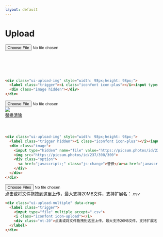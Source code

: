 ```yaml
---
layout: default
---
```


# Upload

<div class="ui-upload-img" style="width: 98px;height: 98px;">
  <label class="trigger"><i class="iconfont icon-plus"></i><input type="file"></label>
  <div class="image hidden"></div>
</div>

```html
<div class="ui-upload-img" style="width: 98px;height: 98px;">
  <label class="trigger"><i class="iconfont icon-plus"></i><input type="file"></label>
  <div class="image hidden"></div>
</div>
```

 <div class="ui-upload-img" style="width: 98px;height: 98px;">
  <label class="trigger hidden"><i class="iconfont icon-plus"></i><input type="file"></label>
  <div class="image">
    <input type="hidden" name="file" value="https://picsum.photos/id/237/300/300">
    <img src="https://picsum.photos/id/237/300/300">
    <div class="option">
      <a href="javascript:;" class="js-change">替换</a><a href="javascript:;" class="js-clean">清除</a>
    </div>
  </div>
</div>

```html
<div class="ui-upload-img" style="width: 98px;height: 98px;">
  <label class="trigger hidden"><i class="iconfont icon-plus"></i><input type="file"></label>
  <div class="image">
    <input type="hidden" name="file" value="https://picsum.photos/id/237/300/300">
    <img src="https://picsum.photos/id/237/300/300">
    <div class="option">
      <a href="javascript:;" class="js-change">替换</a><a href="javascript:;" class="js-clean">清除</a>
    </div>
  </div>
</div>
```

<div class="ui-upload-multiple" data-drag>
  <label class="trigger">
    <input type="file" multiple accept=".csv">
    <i class="iconfont icon-upload"></i>
    <div class="mt-20">点击或将文件拖拽到这里上传，最大支持20MB文件，支持扩展名：.csv</div>
  </label>
</div>

```html
<div class="ui-upload-multiple" data-drag>
  <label class="trigger">
    <input type="file" multiple accept=".csv">
    <i class="iconfont icon-upload"></i>
    <div class="mt-20">点击或将文件拖拽到这里上传，最大支持20MB文件，支持扩展名：.csv</div>
  </label>
</div>
```
